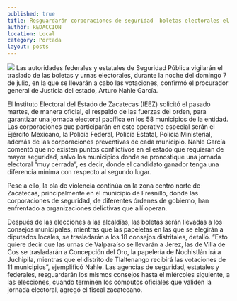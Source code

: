```yaml
---
published: true
title: Resguardarán corporaciones de seguridad  boletas electorales el domingo 7 de julio
author: REDACCION
location: Local
category: Portada
layout: posts
---
```


![](http://i.imgur.com/Dge3hDvm.jpg) 
Las autoridades federales y estatales de Seguridad Pública vigilarán el traslado de las boletas y urnas electorales, durante la noche del domingo 7 de julio, en la que se llevarán a cabo las votaciones, confirmó el procurador general de Justicia del estado, Arturo Nahle García.

El Instituto Electoral del Estado de Zacatecas (IEEZ) solicitó el pasado martes, de manera oficial, el respaldo de las fuerzas del orden, para garantizar una jornada electoral pacífica en los 58 municipios de la entidad.
Las corporaciones que participarán en este operativo especial serán el Ejército Mexicano, la Policía Federal, Policía Estatal, Policía Ministerial, además de las corporaciones preventivas de cada municipio.
Nahle García comentó que no existen puntos conflictivos en el estado que requieran de mayor seguridad, salvo los municipios donde se pronostique una jornada electoral “muy cerrada”, es decir, donde el candidato ganador tenga una diferencia mínima con respecto al segundo lugar.

Pese a ello, la ola de violencia continúa en la zona centro norte de Zacatecas, principalmente en el municipio de Fresnillo, donde las corporaciones de seguridad, de diferentes órdenes de gobierno, han enfrentado a organizaciones delictivas que allí operan.

Después de las elecciones a las alcaldías, las boletas serán llevadas a los consejos municipales, mientras que las papeletas en las que se elegirán a diputados locales, se trasladarán a los 18 consejos distritales, detalló.
“Esto quiere decir que las urnas de Valparaíso se llevarán a Jerez, las de Villa de Cos se trasladarán a Concepción del Oro, la papelería de Nochistlán irá a Juchipila, mientras que el distrito de Tlaltenango recibirá las votaciones de 11 municipios”, ejemplificó Nahle.
Las agencias de seguridad, estatales y federales, resguardarán los mismos consejos hasta el miércoles siguiente, a las elecciones, cuando terminen los cómputos oficiales que validen la jornada electoral, agregó el fiscal zacatecano.
